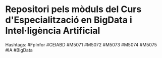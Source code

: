 # Repositori pels mòduls  del Curs d'Especialització en BigData i Intel·ligència Artificial

Hashtags: #FpInfor #CEIABD #M5071 #M5072 #M5073 #M5074 #M5075 #IA #BigData
